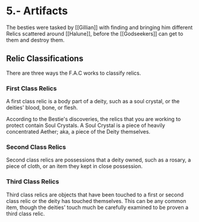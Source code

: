 # 5.- Artifacts
The besties were tasked by [[Gillian]] with finding and bringing him different Relics scattered around [[Halune]], before the [[Godseekers]] can get to them and destroy them. 

## Relic Classifications
There are three ways the F.A.C works to classify relics.

### First Class Relics
A first class relic is a body part of a deity, such as a soul crystal, or the deities' blood, bone, or flesh.

According to the Bestie's discoveries, the relics that you are working to protect contain Soul Crystals. A Soul Crystal is a piece of heavily concentrated Aether; aka, a piece of the Deity themselves.

### Second Class Relics
Second class relics are possessions that a deity owned, such as a rosary, a piece of cloth, or an item they kept in close possession.

### Third Class Relics
Third class relics are objects that have been touched to a first or second class relic or the deity has touched themselves. This can be any common item, though the deities' touch much be carefully examined to be proven a third class relic.






